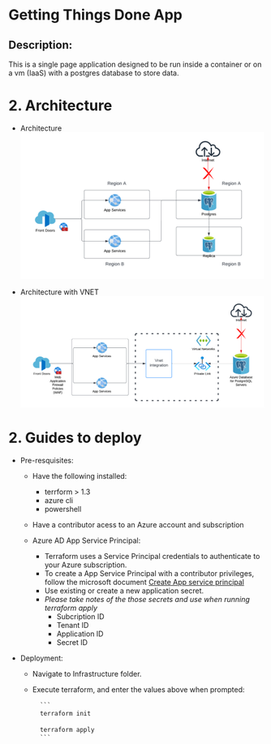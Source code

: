 # Getting Things Done App
## Description:
This is a single page application designed to be run inside a container or on a vm (IaaS) with a postgres database to store data. 

# 2. Architecture
- Architecture
![alt text](GTD-Architecture-no-vnet.png "Wish had time to build this")

- Architecture with VNET
![alt text](GTD-Improve-Architecture.png "Wish had time to build this")



# 2. Guides to deploy
 - Pre-resquisites:
    - Have the following installed:
        - terrform > 1.3
        - azure cli
        - powershell
    - Have a contributor acess to an Azure account and subscription 

    - Azure AD App Service Principal: 
        - Terraform uses a Service Principal credentials to authenticate to your Azure subscription. 
        - To create a App Service Principal with a contributor privileges, follow the microsoft document [Create App service principal](https://learn.microsoft.com/en-us/azure/active-directory/develop/howto-create-service-principal-portal)
        - Use existing or create a new application secret. 
        - *Please take notes of the those secrets and use when running terraform apply*
            - Subcription ID
            - Tenant ID
            - Application ID
            - Secret ID

- Deployment: 
    - Navigate to Infrastructure folder.
    - Execute terraform, and enter the values above when prompted:

            ```
            terraform init

            terraform apply
            ```
